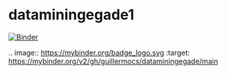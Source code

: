 # dataminingegade1
[![Binder](https://mybinder.org/badge_logo.svg)](https://mybinder.org/v2/gh/guillermocs/dataminingegade/main)

.. image:: https://mybinder.org/badge_logo.svg
 :target: https://mybinder.org/v2/gh/guillermocs/dataminingegade/main
